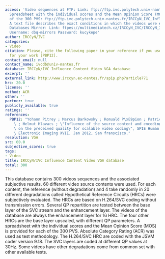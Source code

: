 ```yaml
---
access: 'Video sequences at FTP: Link: ftp://ftp.ivc.polytech.univ-nantes.fr/IRCCyN_IVC_Influence_Content/Videos/
  Spreadsheet with the individual scores and the Mean Opinion Score (MOS) for each
  of the 300 PVS: ftp://ftp.ivc.polytech.univ-nantes.fr/IRCCyN_IVC_Influence_Content/IRCCyN_IVC_Influence_Content_Database_Score.xls
  A text file describes the exact conditions in which the videos were evaluated: ftp://ftp.ivc.polytech.univ-nantes.fr/IRCCyN_IVC_Influence_Content/General_Condition_IRCCyN_IVC_Influence_Content_Database.txt  Qualinet
  Databases Mirror: Link: ftpes://multimediatech.cz/IRCCyN_IVC/IRCCyN_IVC_Influence_Content
  Username: dbq-mirrors Password: kucykepe'
author: IRCCyN/IVC
categories:
- Video
citation: Please, cite the following paper in your reference if you use this database
  for your work [PBP12].
contact_email: null
contact_name: ivcdb@univ-nantes.fr
database: IRCCyN/IVC Influence Content Video VGA database
excerpt: ''
external_link: http://www.irccyn.ec-nantes.fr/spip.php?article771
hrc: 20.0
license: ''
method: ACR
other: ''
partner: true
publicly_available: true
ratings: ''
references:
  PBP12: "Yohann Pitrey ; Marcus Barkowsky ; Romuald P\xE9pion ; Patrick Le Callet\
    \ ; Helmut Hlavacs ; \"Influence of the source content and encoding configuration\
    \ on the preceived quality for scalable video coding\", SPIE Human Vision and\
    \ Electronic Imaging XVII, Jan 2012, San franscisco."
resolution: VGA
src: 60.0
subjective_scores: true
tags:
- Video
title: IRCCyN/IVC Influence Content Video VGA database
total: 300
---
```


This database contains 300 videos sequences and the associated subjective results. 60 different video source contents were used. For each content, the reference (without degradation) and 4 take randomly in 20 different degradations called Hypothetical Reference Circuits (HRCs) were subjectively evaluated. The HRCs are based on H.264/SVC coding without transmission errors. Several QP repartition are tested between the base layer of the SVC stream and the enhancement layer. The videos of the database are always the enhancement layer for 16 HRC. The four other HRCs are the base layer upscaled, with different QP parameters. A spreadsheet with the individual scores and the Mean Opinion Score (MOS) is provided for each of the 300 PVS. Absolute Category Rating (ACR) was used as test methodology. The H.264/SVC HRC are coded with the JSVM coder version 9.18. The SVC layers are coded at different QP values at 30Hz. Some videos have other degradations come from common set with other available tests.